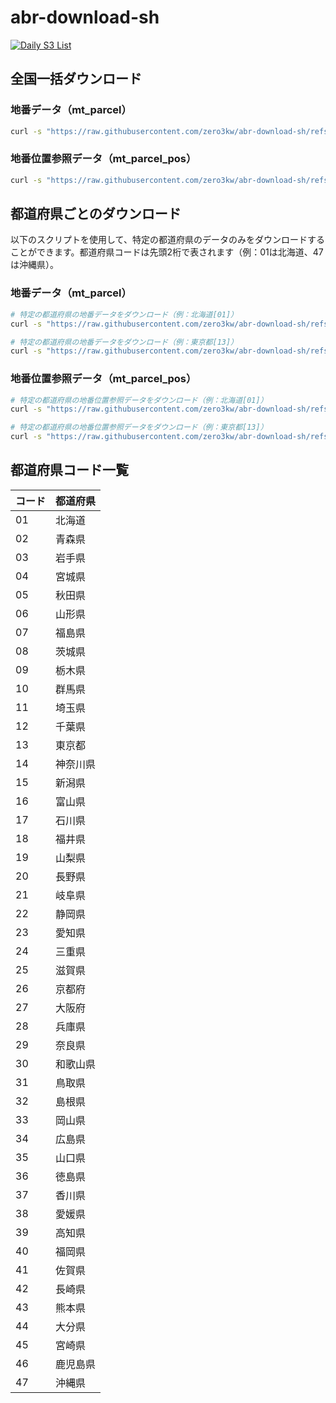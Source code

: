 # abr-download-sh
[![Daily S3 List](https://github.com/zero3kw/abr-download-sh/actions/workflows/daily_s3_list.yml/badge.svg)](https://github.com/zero3kw/abr-download-sh/actions/workflows/daily_s3_list.yml)

## 全国一括ダウンロード

### 地番データ（mt_parcel）

```bash
curl -s "https://raw.githubusercontent.com/zero3kw/abr-download-sh/refs/heads/main/gov-csv-export-public/mt_parcel/city/list.txt" | awk -F "," 'NR > 1 {print $1}' | xargs -P 0 -n 1 curl -s -O
```

### 地番位置参照データ（mt_parcel_pos）

```bash
curl -s "https://raw.githubusercontent.com/zero3kw/abr-download-sh/refs/heads/main/gov-csv-export-public/mt_parcel_pos/city/list.txt" | awk -F "," 'NR > 1 {print $1}' | xargs -P 0 -n 1 curl -s -O
```

## 都道府県ごとのダウンロード

以下のスクリプトを使用して、特定の都道府県のデータのみをダウンロードすることができます。都道府県コードは先頭2桁で表されます（例：01は北海道、47は沖縄県）。

### 地番データ（mt_parcel）

```bash
# 特定の都道府県の地番データをダウンロード（例：北海道[01]）
curl -s "https://raw.githubusercontent.com/zero3kw/abr-download-sh/refs/heads/main/gov-csv-export-public/mt_parcel/city/list.txt" | awk -F "," 'NR > 1 && $1 ~ /mt_parcel_city01/ {print $1}' | xargs -P 0 -n 1 curl -s -O

# 特定の都道府県の地番データをダウンロード（例：東京都[13]）
curl -s "https://raw.githubusercontent.com/zero3kw/abr-download-sh/refs/heads/main/gov-csv-export-public/mt_parcel/city/list.txt" | awk -F "," 'NR > 1 && $1 ~ /mt_parcel_city13/ {print $1}' | xargs -P 0 -n 1 curl -s -O
```

### 地番位置参照データ（mt_parcel_pos）

```bash
# 特定の都道府県の地番位置参照データをダウンロード（例：北海道[01]）
curl -s "https://raw.githubusercontent.com/zero3kw/abr-download-sh/refs/heads/main/gov-csv-export-public/mt_parcel_pos/city/list.txt" | awk -F "," 'NR > 1 && $1 ~ /mt_parcel_pos_city01/ {print $1}' | xargs -P 0 -n 1 curl -s -O

# 特定の都道府県の地番位置参照データをダウンロード（例：東京都[13]）
curl -s "https://raw.githubusercontent.com/zero3kw/abr-download-sh/refs/heads/main/gov-csv-export-public/mt_parcel_pos/city/list.txt" | awk -F "," 'NR > 1 && $1 ~ /mt_parcel_pos_city13/ {print $1}' | xargs -P 0 -n 1 curl -s -O
```

## 都道府県コード一覧

| コード | 都道府県 |
|--------|----------|
| 01 | 北海道 |
| 02 | 青森県 |
| 03 | 岩手県 |
| 04 | 宮城県 |
| 05 | 秋田県 |
| 06 | 山形県 |
| 07 | 福島県 |
| 08 | 茨城県 |
| 09 | 栃木県 |
| 10 | 群馬県 |
| 11 | 埼玉県 |
| 12 | 千葉県 |
| 13 | 東京都 |
| 14 | 神奈川県 |
| 15 | 新潟県 |
| 16 | 富山県 |
| 17 | 石川県 |
| 18 | 福井県 |
| 19 | 山梨県 |
| 20 | 長野県 |
| 21 | 岐阜県 |
| 22 | 静岡県 |
| 23 | 愛知県 |
| 24 | 三重県 |
| 25 | 滋賀県 |
| 26 | 京都府 |
| 27 | 大阪府 |
| 28 | 兵庫県 |
| 29 | 奈良県 |
| 30 | 和歌山県 |
| 31 | 鳥取県 |
| 32 | 島根県 |
| 33 | 岡山県 |
| 34 | 広島県 |
| 35 | 山口県 |
| 36 | 徳島県 |
| 37 | 香川県 |
| 38 | 愛媛県 |
| 39 | 高知県 |
| 40 | 福岡県 |
| 41 | 佐賀県 |
| 42 | 長崎県 |
| 43 | 熊本県 |
| 44 | 大分県 |
| 45 | 宮崎県 |
| 46 | 鹿児島県 |
| 47 | 沖縄県 |